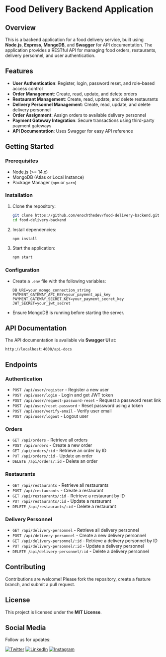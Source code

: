 # Food Delivery Backend Application

## Overview

This is a backend application for a food delivery service, built using **Node.js**, **Express**, **MongoDB**, and **Swagger** for API documentation. The application provides a RESTful API for managing food orders, restaurants, delivery personnel, and user authentication.

## Features

- **User Authentication**: Register, login, password reset, and role-based access control
- **Order Management**: Create, read, update, and delete orders
- **Restaurant Management**: Create, read, update, and delete restaurants
- **Delivery Personnel Management**: Create, read, update, and delete delivery personnel
- **Order Assignment**: Assign orders to available delivery personnel
- **Payment Gateway Integration**: Secure transactions using third-party payment gateways
- **API Documentation**: Uses Swagger for easy API reference

## Getting Started

### Prerequisites

- Node.js (>= 14.x)
- MongoDB (Atlas or Local Instance)
- Package Manager (`npm` or `yarn`)

### Installation

1. Clone the repository:

   ```bash
   git clone https://github.com/enochthedev/food-delivery-backend.git
   cd food-delivery-backend
   ```

2. Install dependencies:

   ```bash
   npm install
   ```

3. Start the application:

   ```bash
   npm start
   ```

### Configuration

- Create a `.env` file with the following variables:

  ```env
  DB_URI=your_mongo_connection_string
  PAYMENT_GATEWAY_API_KEY=your_payment_api_key
  PAYMENT_GATEWAY_SECRET_KEY=your_payment_secret_key
  JWT_SECRET=your_jwt_secret
  ```

- Ensure MongoDB is running before starting the server.

## API Documentation

The API documentation is available via **Swagger UI** at:

```
http://localhost:4000/api-docs
```

## Endpoints

### **Authentication**

- `POST /api/user/register` - Register a new user
- `POST /api/user/login` - Login and get JWT token
- `POST /api/user/request-password-reset` - Request a password reset link
- `POST /api/user/reset-password` - Reset password using a token
- `POST /api/user/verify-email` - Verify user email
- `POST /api/user/logout` - Logout user

### **Orders**

- `GET /api/orders` - Retrieve all orders
- `POST /api/orders` - Create a new order
- `GET /api/orders/:id` - Retrieve an order by ID
- `PUT /api/orders/:id` - Update an order
- `DELETE /api/orders/:id` - Delete an order

### **Restaurants**

- `GET /api/restaurants` - Retrieve all restaurants
- `POST /api/restaurants` - Create a restaurant
- `GET /api/restaurants/:id` - Retrieve a restaurant by ID
- `PUT /api/restaurants/:id` - Update a restaurant
- `DELETE /api/restaurants/:id` - Delete a restaurant

### **Delivery Personnel**

- `GET /api/delivery-personnel` - Retrieve all delivery personnel
- `POST /api/delivery-personnel` - Create a new delivery personnel
- `GET /api/delivery-personnel/:id` - Retrieve a delivery personnel by ID
- `PUT /api/delivery-personnel/:id` - Update a delivery personnel
- `DELETE /api/delivery-personnel/:id` - Delete a delivery personnel

## Contributing

Contributions are welcome! Please fork the repository, create a feature branch, and submit a pull request.

## License

This project is licensed under the **MIT License**.

## Social Media

Follow us for updates:

[![Twitter](https://img.shields.io/badge/Twitter-1DA1F2?style=flat&logo=twitter&logoColor=white)](https://x.com/M1thuChowdhury)
[![LinkedIn](https://img.shields.io/badge/LinkedIn-0077B5?style=flat&logo=linkedin&logoColor=white)](https://www.linkedin.com/in/iftekharalammithu/)
[![Instagram](https://img.shields.io/badge/Instagram-E4405F?style=flat&logo=instagram&logoColor=white)](https://www.instagram.com/iftekharalammithu/)
